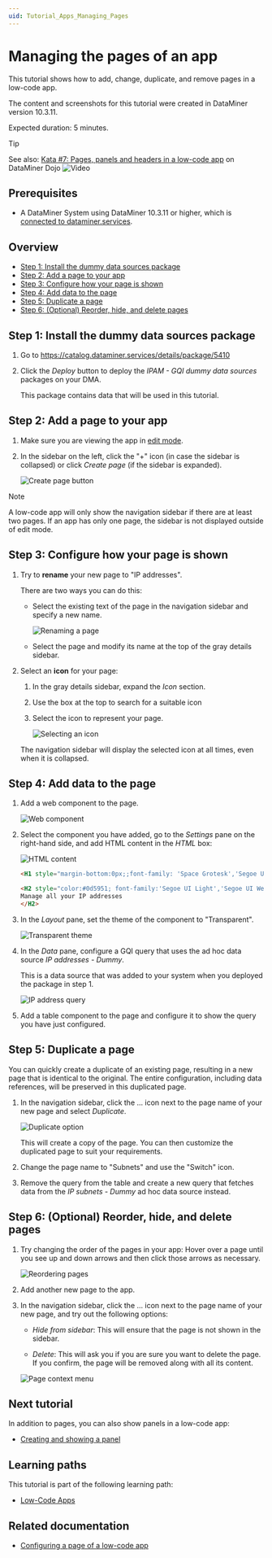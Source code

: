 ```yaml
---
uid: Tutorial_Apps_Managing_Pages
---
```


# Managing the pages of an app

This tutorial shows how to add, change, duplicate, and remove pages in a low-code app.

The content and screenshots for this tutorial were created in DataMiner version 10.3.11.

Expected duration: 5 minutes.

> [!TIP]
> See also: [Kata #7: Pages, panels and headers in a low-code app](https://community.dataminer.services/courses/kata-7/) on DataMiner Dojo ![Video](~/dataminer/images/video_Duo.png)

## Prerequisites

- A DataMiner System using DataMiner 10.3.11 or higher, which is [connected to dataminer.services](xref:Connecting_your_DataMiner_System_to_the_cloud).

## Overview

- [Step 1: Install the dummy data sources package](#step-1-install-the-dummy-data-sources-package)
- [Step 2: Add a page to your app](#step-2-add-a-page-to-your-app)
- [Step 3: Configure how your page is shown](#step-3-configure-how-your-page-is-shown)
- [Step 4: Add data to the page](#step-4-add-data-to-the-page)
- [Step 5: Duplicate a page](#step-5-duplicate-a-page)
- [Step 6: (Optional) Reorder, hide, and delete pages](#step-6-optional-reorder-hide-and-delete-pages)

## Step 1: Install the dummy data sources package

1. Go to <https://catalog.dataminer.services/details/package/5410>

1. Click the *Deploy* button to deploy the *IPAM - GQI dummy data sources* packages on your DMA.

   This package contains data that will be used in this tutorial.

## Step 2: Add a page to your app

1. Make sure you are viewing the app in [edit mode](xref:Tutorial_Apps_Edit_Existing_App#step-1-edit-the-latest-version-of-your-app).

1. In the sidebar on the left, click the "+" icon (in case the sidebar is collapsed) or click *Create page* (if the sidebar is expanded).

   ![Create page button](~/dataminer/images/PageAdd.png)

> [!NOTE]
> A low-code app will only show the navigation sidebar if there are at least two pages. If an app has only one page, the sidebar is not displayed outside of edit mode.

## Step 3: Configure how your page is shown

1. Try to **rename** your new page to "IP addresses".

   There are two ways you can do this:

   - Select the existing text of the page in the navigation sidebar and specify a new name.

     ![Renaming a page](~/dataminer/images/PageRename.png)

   - Select the page and modify its name at the top of the gray details sidebar.

1. Select an **icon** for your page:

   1. In the gray details sidebar, expand the *Icon* section.

   1. Use the box at the top to search for a suitable icon

   1. Select the icon to represent your page.

      ![Selecting an icon](~/dataminer/images/PageIcon.png)

   The navigation sidebar will display the selected icon at all times, even when it is collapsed.

## Step 4: Add data to the page

1. Add a web component to the page.

   ![Web component](~/dataminer/images/WebComponent.png)

1. Select the component you have added, go to the *Settings* pane on the right-hand side, and add HTML content in the *HTML* box:

   ![HTML content](~/dataminer/images/WebComponentContent.png)

   ```html
   <H1 style="margin-bottom:0px;;font-family: 'Space Grotesk','Segoe UI',Helvetica,Arial,sans-serif; font-size: 50px; background: linear-gradient(90deg, rgba(13,89,81,1) 0%, rgba(7,213,255,1) 32%); -webkit-text-fill-color: transparent;background-clip: text; -webkit-background-clip: text;">IP Addresses</h1>

   <H2 style="color:#0d5951; font-family:'Segoe UI Light','Segoe UI Web Light','Segoe UI Web Regular','Segoe UI','Segoe UI Symbol',HelveticaNeue-Light,'Helvetica Neue',Arial,sans-serif;margin:0;font-weight:100">
   Manage all your IP addresses
   </H2>
   ```

1. In the *Layout* pane, set the theme of the component to "Transparent".

   ![Transparent theme](~/dataminer/images/ComponentTransparentTheme.png)

1. In the *Data* pane, configure a GQI query that uses the ad hoc data source *IP addresses - Dummy*.

   This is a data source that was added to your system when you deployed the package in step 1.

   ![IP address query](~/dataminer/images/IPAddressesQuery.png)

1. Add a table component to the page and configure it to show the query you have just configured.

## Step 5: Duplicate a page

You can quickly create a duplicate of an existing page, resulting in a new page that is identical to the original. The entire configuration, including data references, will be preserved in this duplicated page.

1. In the navigation sidebar, click the ... icon next to the page name of your new page and select *Duplicate*.

   ![Duplicate option](~/dataminer/images/PageDuplicate.png)

   This will create a copy of the page. You can then customize the duplicated page to suit your requirements.

1. Change the page name to "Subnets" and use the "Switch" icon.

1. Remove the query from the table and create a new query that fetches data from the *IP subnets - Dummy* ad hoc data source instead.

## Step 6: (Optional) Reorder, hide, and delete pages

1. Try changing the order of the pages in your app: Hover over a page until you see up and down arrows and then click those arrows as necessary.

   ![Reordering pages](~/dataminer/images/PageReorder.png)

1. Add another new page to the app.

1. In the navigation sidebar, click the ... icon next to the page name of your new page, and try out the following options:

   - *Hide from sidebar*: This will ensure that the page is not shown in the sidebar.

   - *Delete*: This will ask you if you are sure you want to delete the page. If you confirm, the page will be removed along with all its content.

   ![Page context menu](~/dataminer/images/PageContextMenu.png)

## Next tutorial

In addition to pages, you can also show panels in a low-code app:

- [Creating and showing a panel](xref:Tutorial_Apps_Panel)

## Learning paths

This tutorial is part of the following learning path:

- [Low-Code Apps](xref:Tutorial_Apps)

## Related documentation

- [Configuring a page of a low-code app](xref:LowCodeApps_page_config)
